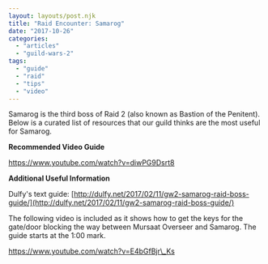 ```yaml
---
layout: layouts/post.njk
title: "Raid Encounter: Samarog"
date: "2017-10-26"
categories: 
  - "articles"
  - "guild-wars-2"
tags: 
  - "guide"
  - "raid"
  - "tips"
  - "video"
---
```


Samarog is the third boss of Raid 2 (also known as Bastion of the Penitent). Below is a curated list of resources that our guild thinks are the most useful for Samarog.

**Recommended Video Guide**

https://www.youtube.com/watch?v=diwPG9Dsrt8

**Additional Useful Information**

Dulfy's text guide: [http://dulfy.net/2017/02/11/gw2-samarog-raid-boss-guide/](http://dulfy.net/2017/02/11/gw2-samarog-raid-boss-guide/)

The following video is included as it shows how to get the keys for the gate/door blocking the way between Mursaat Overseer and Samarog. The guide starts at the 1:00 mark.

https://www.youtube.com/watch?v=E4bGfBjr\_Ks
